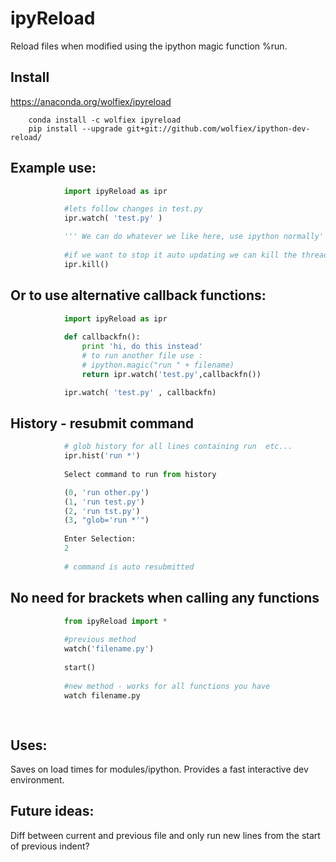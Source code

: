 # ipyReload

Reload files when modified using the ipython magic function %run.


## Install 
https://anaconda.org/wolfiex/ipyreload

		conda install -c wolfiex ipyreload		
		pip install --upgrade git+git://github.com/wolfiex/ipython-dev-reload/


## Example use:

```python
			import ipyReload as ipr

			#lets follow changes in test.py
			ipr.watch( 'test.py' )

			''' We can do whatever we like here, use ipython normally'''
			
			#if we want to stop it auto updating we can kill the thread
			ipr.kill()
```

## Or to use alternative callback functions:



```python
			import ipyReload as ipr
		
			def callbackfn():
				print 'hi, do this instead'
				# to run another file use :
				# ipython.magic("run " + filename)
				return ipr.watch('test.py',callbackfn())

			ipr.watch( 'test.py' , callbackfn)


```



## History - resubmit command
```python
			# glob history for all lines containing run  etc...
			ipr.hist('run *') 
			
			Select command to run from history

			(0, 'run other.py')
			(1, 'run test.py')
			(2, 'run tst.py')
			(3, "glob='run *'")
			
			Enter Selection:
			2
			
			# command is auto resubmitted
```


## No need for brackets when calling any functions
```python
			from ipyReload import *
			
			#previous method
			watch('filename.py')
			
			start()
			
			#new method - works for all functions you have
			watch filename.py
			
			

```			

## Uses: 

Saves on load times for modules/ipython. Provides a fast interactive dev environment.

## Future ideas:

Diff between current and previous file and only run new lines from the start of previous indent?
